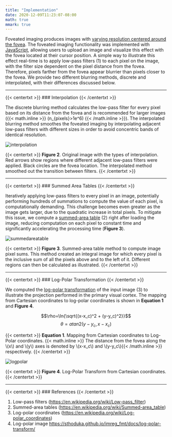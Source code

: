 ```yaml
---
title: "Implementation"
date: 2020-12-09T11:23:07-08:00
math: true
mmark: true
---
```


Foveated imaging produces images with [varying resolution centered around the fovea][background]. The foveated imaging functionality was implemented with [JavaScript][foveatejs], allowing users to upload an image and visualize this effect with the fovea located at their cursor position. A simple way to illustrate this effect real-time is to apply low-pass filters (1) to each pixel on the image, with the filter size dependent on the pixel distance from the fovea. Therefore, pixels farther from the fovea appear blurrier than pixels closer to the fovea. We provide two different blurring methods, discrete and interpolated, with their differences discussed below.

---

{{< centertxt >}} ### Interpolation {{< /centertxt >}}

The discrete blurring method calculates the low-pass filter for every pixel based on its distance from the fovea and is recommended for larger images ({{< math.inline >}} \(n_{pixels}>1e^6\) {{< /math.inline >}}). The interpolated blurring method smoothes the foveated imaging by interpolating adjacent low-pass filters with different sizes in order to avoid concentric bands of identical resolution.

![interpolation]

{{< centertxt >}}
**Figure 2**. Original image with the types of interpolation. Red arrows show regions where different adjacent low-pass filters were applied. Black circles are the fovea location. The interpolated method smoothed out the transition between filters.
{{< /centertxt >}}

---

{{< centertxt >}} ### Summed Area Tables {{< /centertxt >}}

Iteratively applying low-pass filters to every pixel in an image, potentially performing hundreds of summations to compute the value of each pixel, is computationally demanding. This challenge becomes even greater as the image gets larger, due to the quadratic increase in total pixels. To mitigate this issue, we compute a [summed-area table][summedareawiki] (2) right after loading the image, reducing computation on each pixel to constant time and significantly accelerating the processing time (**Figure 3**).

![summedareatable]

{{< centertxt >}}
**Figure 3**. Summed-area table method to compute image pixel sums. This method created an integral image for which every pixel is the inclusive sum of all the pixels above and to the left of it. Different regions can then be calculated as illustrated.
{{< /centertxt >}}

---

{{< centertxt >}} ### Log-Polar Transformation {{< /centertxt >}}

We computed the [log-polar transformation][logpolarwiki] of the input image (3) to illustrate the projection performed in the primary visual cortex. The mapping from Cartesian coordinates to log-polar coordinates is shown in **Equation 1** and **Figure 4**.

$$\rho=\ln{\sqrt{(x-x_c)^2 + (y-y_c)^2}}$$
$$\theta=atan2(y-y_c,x-x_c)$$

{{< centertxt >}}
**Equation 1**. Mapping from Cartesian coordinates to Log-Polar coordinates. {{< math.inline >}} The distance from the fovea along the \\(x\\) and \\(y\\) axes is denoted by \\(x-x_c\\) and \\(y-y_c\\){{< /math.inline >}} respectively.
{{< /centertxt >}}

![logpolar]

{{< centertxt >}}
**Figure 4**. Log-Polar Transform from Cartesian coordinates.
{{< /centertxt >}}

---
{{< centertxt >}} ### References {{< /centertxt >}}

1. Low-pass filters (https://en.wikipedia.org/wiki/Low-pass_filter)
2. Summed-area tables (https://en.wikipedia.org/wiki/Summed-area_table)
3. Log-polar coordinates (https://en.wikipedia.org/wiki/Log-polar_coordinates)
4. Log-polar image https://sthoduka.github.io/imreg_fmt/docs/log-polar-transform/

<!-- Links -->
[foveatejs]: /js/foveate.js
[background]: /posts/background
[interpolation]: /materials/interpolation_arrows.png#center "Interpolation Types"
[summedareatable]: /materials/summed_area_table.png#center "Summed Area Table"
[logpolar]: /materials/log_polar.png#center "Log-Polar Transform"
[lowpasswiki]: https://en.wikipedia.org/wiki/Low-pass_filter
[summedareawiki]: https://en.wikipedia.org/wiki/Summed-area_table
[logpolarwiki]: https://en.wikipedia.org/wiki/Log-polar_coordinates
